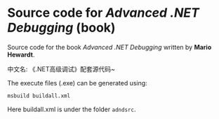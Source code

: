 # Source code for *Advanced .NET Debugging* (book)
Source code for the book *Advanced .NET Debugging* written by **Mario Hewardt**.

中文名: 《.NET高级调试》配套源代码~

The execute files (.exe) can be generated using:
```bash
msbuild buildall.xml
```

Here buildall.xml is under the folder `adndsrc`.
